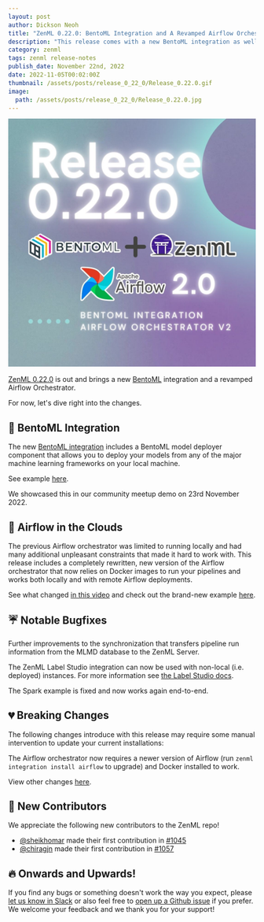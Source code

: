 ```yaml
---
layout: post
author: Dickson Neoh
title: "ZenML 0.22.0: BentoML Integration and A Revamped Airflow Orchestrator!"
description: "This release comes with a new BentoML integration as well as a reworked Airflow orchestrator. Additionally, it greatly improves the server performance as well as other small fixes and updates to our docs!"
category: zenml
tags: zenml release-notes
publish_date: November 22nd, 2022
date: 2022-11-05T00:02:00Z
thumbnail: /assets/posts/release_0_22_0/Release_0.22.0.gif
image:
  path: /assets/posts/release_0_22_0/Release_0.22.0.jpg
---
```


![Release 0.22.0](../assets/posts/release_0_22_0/Release_0.22.0.jpg)

[ZenML 0.22.0](https://github.com/zenml-io/zenml/releases/tag/0.22.0) is out and brings a new [BentoML](https://www.bentoml.com/) integration and a revamped Airflow Orchestrator.

For now, let's dive right into the changes.

## 🤖 BentoML Integration

The new [BentoML integration](https://zenml.io/integrations/bentoml) includes a BentoML model deployer component that allows you to deploy your models from any of the major machine learning frameworks on your local machine.

See example [here](https://github.com/zenml-io/zenml/tree/main/examples/bentoml_deployment).

We showcased this in our community meetup demo on 23rd November 2022.


## 🚀 Airflow in the Clouds

The previous Airflow orchestrator was limited to running locally and had many additional unpleasant constraints that made it hard to work with. This release includes a completely rewritten, new version of the Airflow orchestrator that now relies on Docker images to run your pipelines and works both locally and with remote Airflow deployments.

See what changed [in this video](https://www.youtube.com/watch?v=v-tEm4O61Y8) and check out the brand-new example [here](https://github.com/zenml-io/zenml/tree/main/examples/airflow_orchestration).

## ☔ Notable Bugfixes

Further improvements to the synchronization that transfers pipeline run information from the MLMD database to the ZenML Server.

The ZenML Label Studio integration can now be used with non-local (i.e. deployed) instances. For more information see [the Label Studio docs](https://docs.zenml.io/component-gallery/annotators/label-studio).

The Spark example is fixed and now works again end-to-end.

## 💔 Breaking Changes

The following changes introduce with this release may require some manual
intervention to update your current installations:

The Airflow orchestrator now requires a newer version of Airflow (run `zenml integration install airflow` to upgrade) and Docker installed
to work.

View other changes [here](https://github.com/zenml-io/zenml/releases/edit/0.22.0).

## 🤗 New Contributors

We appreciate the following new contributors to the ZenML repo!

* [@sheikhomar](https://github.com/sheikhomar) made their first contribution in [#1045](https://github.com/zenml-io/zenml/pull/1045)
* [@chiragjn](https://github.com/chiragjn) made their first contribution in [#1057](https://github.com/zenml-io/zenml/pull/1057)

## 🔥 Onwards and Upwards!

If you find any bugs or something doesn't work the way you expect, please [let
us know in Slack](https://zenml.io/slack-invite) or also feel free to [open up a
Github issue](https://github.com/zenml-io/zenml/issues/new/choose) if you
prefer. We welcome your feedback and we thank you for your support!
